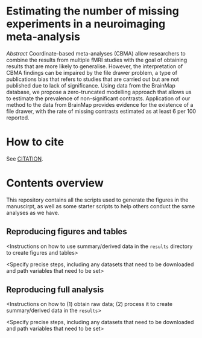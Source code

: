 # Estimating the number of missing experiments in a neuroimaging meta-analysis

_Abstract_ Coordinate-based meta-analyses (CBMA) allow researchers to combine the results from multiple fMRI studies with the goal of obtaining results that are more likely to generalise. However, the interpretation of CBMA findings can be impaired by the file drawer problem, a type of publications bias that refers to studies that are carried out but are not published due to lack of significance. Using data from the BrainMap database, we propose a zero-truncated modelling approach that allows us to estimate the prevalence of non-significant contrasts. Application of our method to the data from BrainMap provides evidence for the existence of a file drawer, with the rate of missing contrasts estimated as at least 6 per 100 reported.


# How to cite

See [CITATION](CITATION).

# Contents overview

This repository contains all the scripts used to generate the figures in the manuscirpt, as well as some starter scripts to help others conduct the same analyses as we have.

## Reproducing figures and tables

<Instructions on how to use summary/derived data in the `results` directory to create figures and tables>

<Specify precise steps, including any datasets that need to be downloaded and path variables that need to be set>

## Reproducing full analysis

<Instructions on how to (1) obtain raw data; (2) process it to create summary/derived data in the `results`>

<Specify precise steps, including any datasets that need to be downloaded and path variables that need to be set>

